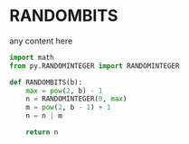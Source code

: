 # RANDOMBITS

any content here

```python
import math
from py.RANDOMINTEGER import RANDOMINTEGER

def RANDOMBITS(b):
    max = pow(2, b) - 1
    n = RANDOMINTEGER(0, max)
    m = pow(2, b - 1) + 1
    n = n | m

    return n
```